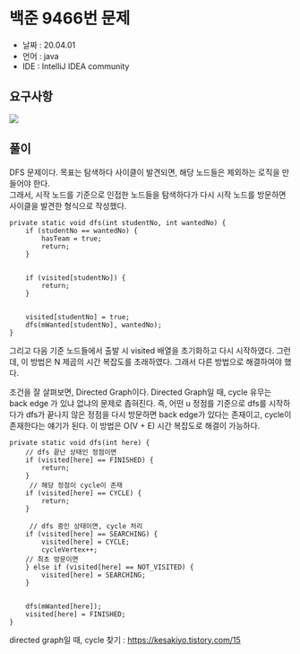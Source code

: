 # 백준 9466번 문제

* 날짜 : 20.04.01
* 언어 : java
* IDE : IntelliJ IDEA community 

## 요구사항

<img src="/doc/backjoon/dfs/p1890/requirement.png"> 

## 풀이

DFS 문제이다.   목표는 탐색하다 사이클이 발견되면, 해당 노드들은 제외하는 로직을 만들어야 한다.  
그래서,  시작 노드를 기준으로 인접한 노드들을 탐색하다가 다시 시작 노드를 방문하면 사이클을 발견한 형식으로 작성했다.

```
private static void dfs(int studentNo, int wantedNo) {
    if (studentNo == wantedNo) {
        hasTeam = true;
        return;
    }


    if (visited[studentNo]) {
        return;
    }


    visited[studentNo] = true;
    dfs(mWanted[studentNo], wantedNo);
}
```

그리고 다음 기준 노드들에서 출발 시 visited 배열을 초기화하고 다시 시작하였다.  그런데, 이 방법은 N 제곱의 시간 복잡도를 초래하였다.  그래서 다른 방법으로 해결하여야 했다.

조건을 잘 살펴보면, Directed Graph이다. Directed Graph일 때, cycle 유무는 back edge 가 있냐 없냐의 문제로 좁혀진다.  즉,  어떤 u 정점를 기준으로 dfs를 시작하다가 dfs가 끝나지 않은 정점을 다시 방문하면 back edge가 있다는 존재이고, cycle이 존재한다는 얘기가 된다.  이 방법은 O(V + E) 시간 복잡도로 해결이 가능하다.

```
private static void dfs(int here) {      
    // dfs 끝난 상태인 정점이면
    if (visited[here] == FINISHED) {
        return;
    }
     // 해당 정점이 cycle이 존재
    if (visited[here] == CYCLE) {
        return;
    }

     // dfs 중인 상태이면, cycle 처리
    if (visited[here] == SEARCHING) {
        visited[here] = CYCLE;
        cycleVertex++;
    // 최초 방문이면
    } else if (visited[here] == NOT_VISITED) {
        visited[here] = SEARCHING;
    }


    dfs(mWanted[here]);
    visited[here] = FINISHED;
}
```

directed graph일 때, cycle 찾기 :  https://kesakiyo.tistory.com/15

